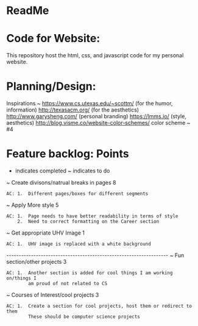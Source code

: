 # ReadMe
# Code for Website: 
This repository host the html, css, and javascript code for my personal website.

# Planning/Design:
Inspirations ~  https://www.cs.utexas.edu/~scottm/  (for the humor, information)
                http://texasacm.org/                (for the aesthetics)
                http://www.garysheng.com/           (personal branding)
                https://lmms.io/                    (style, aesthetics)
                http://blog.visme.co/website-color-schemes/
                color scheme ~ #4

# Feature backlog:                                                        Points

+ indicates completed
~ indicates to do

~ Create divisons/natrual breaks in pages                                   8

    AC: 1.  Different pages/boxes for different segments
        

~ Apply More style                                                          5

    AC: 1.  Page needs to have better readability in terms of style
        2.  Need to correct formatting on the Career section

~ Get appropriate UHV Image                                                 1

    AC: 1.  UHV image is replaced with a white background
    
------------------------------<Low Priority>------------------------------------
~ Fun section/other projects                                                3
    
    AC: 1.  Another section is added for cool things I am working on/things I 
            am proud of not related to CS

~ Courses of Interest/cool projects                                         3
    
    AC: 1.  Create a section for cool projects, host them or redirect to them
            These should be computer science projects 
